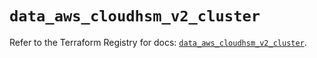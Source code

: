 # `data_aws_cloudhsm_v2_cluster`

Refer to the Terraform Registry for docs: [`data_aws_cloudhsm_v2_cluster`](https://registry.terraform.io/providers/hashicorp/aws/6.0.0/docs/data-sources/cloudhsm_v2_cluster).
